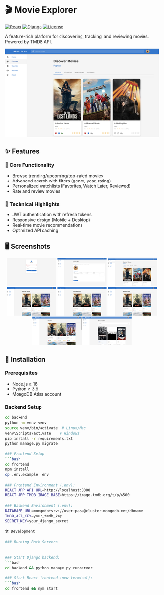 # 🎬 Movie Explorer 

[![React](https://img.shields.io/badge/React-18.2-blue)](https://reactjs.org/)
[![Django](https://img.shields.io/badge/Django-4.2-green)](https://www.djangoproject.com/)
[![License](https://img.shields.io/badge/License-MIT-yellow)](LICENSE)

A feature-rich platform for discovering, tracking, and reviewing movies. Powered by TMDB API.

![App Banner](./screenshots/homepage.png)

## ✨ Features
### 🎥 Core Functionality
- Browse trending/upcoming/top-rated movies
- Advanced search with filters (genre, year, rating)
- Personalized watchlists (Favorites, Watch Later, Reviewed)
- Rate and review movies

### 🔧 Technical Highlights
- JWT authentication with refresh tokens
- Responsive design (Mobile + Desktop)
- Real-time movie recommendations
- Optimized API caching

## 🖥️ Screenshots
<div align="center">
  <img src="./screenshots/loginpage.png" width="32%" alt="Login Page">
  <img src="./screenshots/profilepage.png" width="32%" alt="User Profile">
  <img src="./screenshots/homepage.png" width="32%" alt="Homepage">
  <img src="./screenshots/watchedmoviespage.png" width="32%" alt="Watched Movies"> 
  <img src="./screenshots/favoritespage.png" width="32%" alt="Favorite Movies">
  <img src="./screenshots/ratedmoviespage.png" width="32%" alt="Rated Movies">
  <img src="./screenshots/watchlistpage.png" width="32%" alt="WatchList">
  <img src="./screenshots/searchpage.png" width="32%" alt="Search Page">
</div>

## 🚀 Installation
### Prerequisites
- Node.js ≥ 16
- Python ≥ 3.9
- MongoDB Atlas account

### Backend Setup
```bash
cd backend
python -m venv venv
source venv/bin/activate  # Linux/Mac
venv\Scripts\activate    # Windows
pip install -r requirements.txt
python manage.py migrate

### Frontend Setup
```bash
cd frontend
npm install
cp .env.example .env

### Frontend Environment (.env):
REACT_APP_API_URL=http://localhost:8000
REACT_APP_TMDB_IMAGE_BASE=https://image.tmdb.org/t/p/w500

### Backend Environment (.env):
DATABASE_URL=mongodb+srv://user:pass@cluster.mongodb.net/dbname
TMDB_API_KEY=your_tmdb_key
SECRET_KEY=your_django_secret

🛠️ Development

### Running Both Servers


### Start Django backend:
```bash
cd backend && python manage.py runserver

### Start React frontend (new terminal):
```bash
cd frontend && npm start

